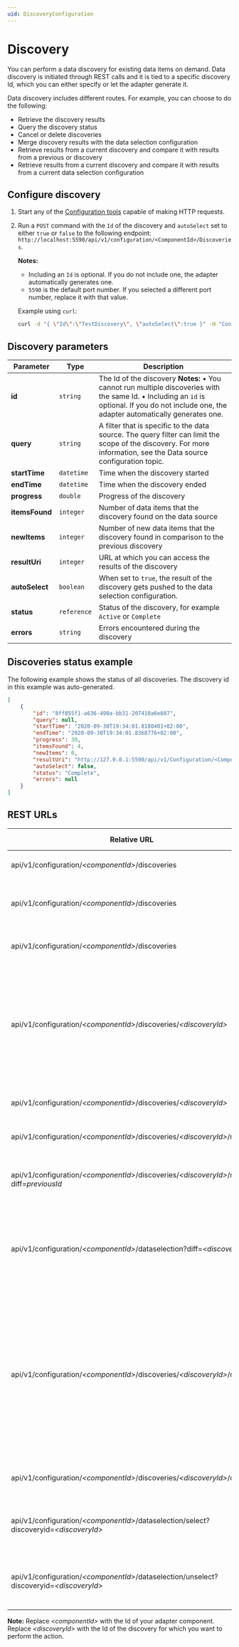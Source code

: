 ```yaml
---
uid: DiscoveryConfiguration
---
```


# Discovery

You can perform a data discovery for existing data items on demand. Data discovery is initiated through REST calls and it is tied to a specific discovery Id, which you can either specify or let the adapter generate it.

Data discovery includes different routes. For example, you can choose to do the following:

- Retrieve the discovery results
- Query the discovery status
- Cancel or delete discoveries
- Merge discovery results with the data selection configuration
- Retrieve results from a current discovery and compare it with results from a previous or discovery
- Retrieve results from a current discovery and compare it with results from a current data selection configuration

## Configure discovery

1. Start any of the [Configuration tools](xref:ConfigurationTools) capable of making HTTP requests.
2. Run a `POST` command with the `Id` of the discovery and `autoSelect` set to either `true` or `false` to the following endpoint: `http://localhost:5590/api/v1/configuration/<ComponentId>/Discoveries`.

   **Notes:**

    * Including an `Id` is optional. If you do not include one, the adapter automatically generates one.
    * `5590` is the default port number. If you selected a different port number, replace it with that value.

    Example using `curl`:

    ```bash
    curl -d "{ \"Id\":\"TestDiscovery\", \"autoSelect\":true }" -H "Content-Type:application/json" -X POST "http://localhost:5590/api/v1/configuration/<ComponentId>/Discoveries"
    ```

## Discovery parameters

Parameter | Type| Description
---------|----------|---------
 **id** | `string` | The Id of the discovery    **Notes:** &bull; You cannot run multiple discoveries with the same Id. &bull; Including an `id` is optional. If you do not include one, the adapter automatically generates one.
 **query** | `string` | A filter that is specific to the data source. The query filter can limit the scope of the discovery.  For more information, see the Data source configuration topic.
 **startTime** | `datetime` | Time when the discovery started
 **endTime** | `datetime`| Time when the discovery ended
 **progress** | `double` | Progress of the discovery
 **itemsFound** | `integer` | Number of data items that the discovery found on the data source
 **newItems** | `integer` | Number of new data items that the discovery found in comparison to the previous discovery
 **resultUri** | `integer` | URL at which you can access the results of the discovery
 **autoSelect** | `boolean` | When set to `true`, the result of the discovery gets pushed to the data selection configuration.
 **status** | `reference` | Status of the discovery, for example `Active` or `Complete`
 **errors** | `string`| Errors encountered during the discovery

## Discoveries status example

The following example shows the status of all discoveries. The discovery id in this example was auto-generated.

```json
[
    {
        "id": "8ff855f1-a636-490a-bb31-207410a6e607",
        "query": null,
        "startTime": "2020-09-30T19:34:01.8180401+02:00",
        "endTime": "2020-09-30T19:34:01.8368776+02:00",
        "progress": 30,
        "itemsFound": 4,
        "newItems": 0,
        "resultUri": "http://127.0.0.1:5590/api/v1/Configuration/<ComponentId>/Discoveries/8ff855f1-a636-490a-bb31-207410a6e607/result",
        "autoSelect": false,
        "status": "Complete",
        "errors": null
    }
]
```

## REST URLs

| Relative URL                                                                          | HTTP verb | Action                                                                                                                                  |
|---------------------------------------------------------------------------------------|-----------|-----------------------------------------------------------------------------------------------------------------------------------------|
| api/v1/configuration/_\<componentId>_/discoveries                                        | GET       | Returns status of all discoveries                                                                                                       |
| api/v1/configuration/_\<componentId>_/discoveries                                        | POST      | Initiates a new discovery and returns its Id                                                                                            |
| api/v1/configuration/_\<componentId>_/discoveries                                        | DELETE    | Cancels and deletes all saved discoveries                                                                                               |
| api/v1/configuration/_\<componentId>_/discoveries/_\<discoveryId>_                          | GET       | Gets the status of an individual discovery  **Note:** If a discovery with the specified Id does not exist, you will get an error message                                                                                          |
| api/v1/configuration/_\<componentId>_/discoveries/_\<discoveryId>_                          | DELETE    | Cancels and deletes discovery and result                                                                                                |
| api/v1/configuration/_\<componentId>_/discoveries/_\<discoveryId>_/result                   | GET       | Returns the result of a discovery                                                                                                       |
| api/v1/configuration/_\<componentId>_/discoveries/_\<discoveryId>_/result?diff=_previousId_ | GET       | Returns the difference between the result and the previous result                                                                       |
| api/v1/configuration/_\<componentId>_/dataselection?diff=_\<discoveryId>_                   | GET       | Returns the difference between the data selection configuration and the discovery results
| api/v1/configuration/_\<componentId>_/discoveries/_\<discoveryId>_/result                   | DELETE    | Cancels and deletes discovery result  **Note:** The discovery Id is still valid, but a query will contain a status of `canceled` Only the **Status** property will contain a `canceled` status, but not the query |
|  api/v1/configuration/_\<componentId>_/discoveries/_\<discoveryId>_/cancel | POST | Cancels the on-demand data source discovery |
| api/v1/configuration/_\<componentId>_/dataselection/select?discoveryid=_\<discoveryId>_     | POST      | Adds the discovered items to data selection with selected set to `true`                                                                   |
| api/v1/configuration/_\<componentId>_/dataselection/unselect?discoveryid=_\<discoveryId>_   | POST      | Adds the discovered items to data selection with selected set to `false`

**Note:** Replace _\<componentId>_ with the Id of your adapter component. Replace _\<discoveryId>_ with the Id of the discovery for which you want to perform the action.
